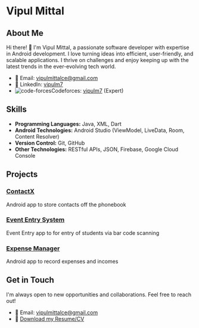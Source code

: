 # Vipul Mittal

## About Me

Hi there! 👋 I'm Vipul Mittal, a passionate software developer with expertise in Android development. I love turning ideas into efficient, user-friendly, and scalable applications. I thrive on challenges and enjoy keeping up with the latest trends in the ever-evolving tech world.

- 📧 Email: [vipulmittalce@gmail.com](mailto:vipulmittalce@gmail.com)
- 💼 LinkedIn: [vipulm7](https://www.linkedin.com/in/vipulm7/)
- ![code-forces](https://github.com/vipulm7/vipulm7/assets/94779461/37a2d650-551d-408c-9060-bb8cd983acdb)Codeforces: [vipulm7](https://codeforces.com/profile/vipulm7) (Expert)

## Skills

- **Programming Languages:** Java, XML, Dart
- **Android Technologies:** Android Studio (ViewModel, LiveData, Room, Content Resolver)
- **Version Control:** Git, GitHub
- **Other Technologies:** RESTful APIs, JSON, Firebase, Google Cloud Console

## Projects

### [ContactX](https://github.com/vipulm7/contactX)
Android app to store contacts off the phonebook

### [Event Entry System](https://github.com/vipulm7/Event-Entry-System)
Event Entry app to for entry of students via bar code scanning

### [Expense Manager](https://github.com/vipulm7/ExpenseManager)
Android app to record expenses and incomes

## Get in Touch

I'm always open to new opportunities and collaborations. Feel free to reach out!

- 📧 Email: [vipulmittalce@gmail.com](mailto:vipulmittalce@gmail.com)
- 📱 [Download my Resume/CV](https://drive.google.com/drive/folders/1tXVqKlphGe7r4zbK2ONK5BCZ31MMH74h)
